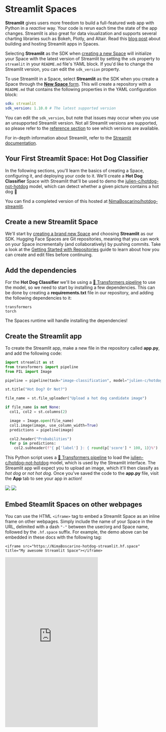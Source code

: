 # Streamlit Spaces

**Streamlit** gives users more freedom to build a full-featured web app with Python in a *reactive* way. Your code is rerun each time the state of the app changes. Streamlit is also great for data visualization and supports several charting libraries such as Bokeh, Plotly, and Altair. Read this [blog post](https://huggingface.co/blog/streamlit-spaces) about building and hosting Streamlit apps in Spaces.

Selecting **Streamlit** as the SDK when [creating a new Space](https://huggingface.co/new-space) will initialize your Space with the latest version of Streamlit by setting the `sdk` property to `streamlit` in your `README.md` file's YAML block. If you'd like to change the Streamlit version, you can edit the `sdk_version` property.

To use Streamlit in a Space, select **Streamlit** as the SDK when you create a Space through the [**New Space** form](https://huggingface.co/new-space). This will create a repository with a `README.md` that contains the following properties in the YAML configuration block:

```yaml
sdk: streamlit
sdk_version: 1.10.0 # The latest supported version
```

You can edit the `sdk_version`, but note that issues may occur when you use an unsupported Streamlit version. Not all Streamlit versions are supported, so please refer to the [reference section](./spaces-config-reference) to see which versions are available.

For in-depth information about Streamlit, refer to the [Streamlit documentation](https://docs.streamlit.io/).

## Your First Streamlit Space: Hot Dog Classifier

In the following sections, you'll learn the basics of creating a Space, configuring it, and deploying your code to it. We'll create a **Hot Dog Classifier** Space with Streamlit that'll be used to demo the [julien-c/hotdog-not-hotdog](https://huggingface.co/julien-c/hotdog-not-hotdog) model, which can detect whether a given picture contains a hot dog 🌭

You can find a completed version of this hosted at [NimaBoscarino/hotdog-streamlit](https://huggingface.co/spaces/NimaBoscarino/hotdog-streamlit).

## Create a new Streamlit Space

We'll start by [creating a brand new Space](https://huggingface.co/new-space) and choosing **Streamlit** as our SDK. Hugging Face Spaces are Git repositories, meaning that you can work on your Space incrementally (and collaboratively) by pushing commits. Take a look at the [Getting Started with Repositories](./repositories-getting-started) guide to learn about how you can create and edit files before continuing.

## Add the dependencies

For the **Hot Dog Classifier** we'll be using a [🤗 Transformers pipeline](https://huggingface.co/docs/transformers/pipeline_tutorial) to use the model, so we need to start by installing a few dependencies. This can be done by creating a **requirements.txt** file in our repository, and adding the following dependencies to it:

```
transformers
torch
```

The Spaces runtime will handle installing the dependencies!

## Create the Streamlit app

To create the Streamlit app, make a new file in the repository called **app.py**, and add the following code:

```python
import streamlit as st
from transformers import pipeline
from PIL import Image

pipeline = pipeline(task="image-classification", model="julien-c/hotdog-not-hotdog")

st.title("Hot Dog? Or Not?")

file_name = st.file_uploader("Upload a hot dog candidate image")

if file_name is not None:
  col1, col2 = st.columns(2)

  image = Image.open(file_name)
  col1.image(image, use_column_width=True)
  predictions = pipeline(image)

  col2.header("Probabilities")
  for p in predictions:
    col2.subheader(f"{ p['label'] }: { round(p['score'] * 100, 1)}%")
```

This Python script uses a [🤗 Transformers pipeline](https://huggingface.co/docs/transformers/pipeline_tutorial) to load the [julien-c/hotdog-not-hotdog](https://huggingface.co/julien-c/hotdog-not-hotdog) model, which is used by the Streamlit interface. The Streamlit app will expect you to upload an image, which it'll then classify as *hot dog* or *not hot dog*. Once you've saved the code to the **app.py** file, visit the **App** tab to see your app in action!

<div class="flex justify-center">
<img class="block dark:hidden" src="https://huggingface.co/datasets/huggingface/documentation-images/resolve/main/hub/spaces-hot-dog-streamlit.png"/>
<img class="hidden dark:block" src="https://huggingface.co/datasets/huggingface/documentation-images/resolve/main/hub/spaces-hot-dog-streamlit-dark.png"/>
</div>

## Embed Steamlit Spaces on other webpages

You can use the HTML `<iframe>` tag to embed a Streamlit Space as an inline frame on other webpages. Simply include the name of your Space in the URL, delimited with a dash `"-"` between the user/org and Space name, followed by the `.hf.space` suffix. For example, the demo above can be embedded in these docs with the following tag:

```
<iframe src="https://NimaBoscarino-hotdog-streamlit.hf.space" title="My awesome Streamlit Space"></iframe>
```

<iframe src="https://NimaBoscarino-hotdog-streamlit.hf.space" frameBorder="0" height="550" title="Streamlit app" class="container p-0 flex-grow space-iframe" allow="accelerometer; ambient-light-sensor; autoplay; battery; camera; document-domain; encrypted-media; fullscreen; geolocation; gyroscope; layout-animations; legacy-image-formats; magnetometer; microphone; midi; oversized-images; payment; picture-in-picture; publickey-credentials-get; sync-xhr; usb; vr ; wake-lock; xr-spatial-tracking" sandbox="allow-forms allow-modals allow-popups allow-popups-to-escape-sandbox allow-same-origin allow-scripts allow-downloads"></iframe>
